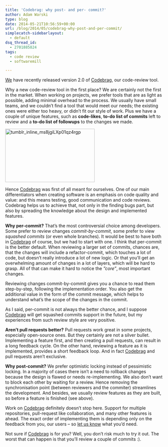```yaml
---
title: 'Codebrag: why post- and per- commit?'
author: Adam Warski
type: blog
date: 2014-05-21T10:56:59+00:00
url: /blog/2014/05/codebrag-why-post-and-per-commit/
simplecatch-sidebarlayout:
  - default
dsq_thread_id:
  - 2701885824
tags:
  - code review
  - softwaremill

---
```

[We][1] have recently released version 2.0 of [Codebrag][2], our code-review tool.

Why a new code-review tool in the first place? We are certainly not the first in the market. When working on projects, we prefer tools that are as light as possible, adding minimal overhead to the process. We usually have small teams, and we couldn’t find a tool that would meet our needs; the existing ones were either too heavy, or didn’t fit our style of work. Plus we have a couple of unique features, such as **code-likes**, **to-do list of commits** left to review and a **to-do list of followups** to the changes we made.

<a href="http://www.warski.org/blog/2014/05/codebrag-why-post-and-per-commit/tumblr_inline_ms8jgilxp01qz4rgp/" rel="attachment wp-att-1142"><img loading="lazy" decoding="async" src="http://www.warski.org/blog/wp-content/uploads/2013/10/tumblr_inline_ms8jgiLXp01qz4rgp.jpg" alt="tumblr_inline_ms8jgiLXp01qz4rgp" width="285" height="170" class="aligncenter size-full wp-image-1142" srcset="https://www.warski.org/blog/wp-content/uploads/2013/10/tumblr_inline_ms8jgiLXp01qz4rgp.jpg 285w, https://www.warski.org/blog/wp-content/uploads/2013/10/tumblr_inline_ms8jgiLXp01qz4rgp-210x125.jpg 210w" sizes="(max-width: 285px) 100vw, 285px" /></a>

Hence [Codebrag][2] was first of all meant for ourselves. One of our main differentiators when creating software is an emphasis on code quality and value: and this means testing, good communication and code reviews. Codebrag helps us to achieve that, not only in the finding bugs part, but also by spreading the knowledge about the design and implemented features.

**Why per-commit?** That’s the most controversial choice among developers. Some prefer to review changes _commit-by-commit_, some prefer to view _squashed commits_ (or even whole branches). It would be best to have both in [Codebrag][2] of course, but we had to start with one. I think that per-commit is the better default. When reviewing a larger set of commits, chances are, that the changes will include a refactor-commit, which touches a lot of code, but doesn’t really introduce a lot of new logic. Or that you’ll get an overwhelming amount of changes in a lot of layers, which will be hard to grasp. All of that can make it hard to notice the _”core”_, most important changes.

Reviewing changes commit-by-commit gives you a chance to read them step-by-step, following the implementation order. You also get the additional value in the form of the commit message, which helps to understand what’s the scope of the changes in the commit.

As I said, per-commit is not always the better chance, and I suppose [Codebrag][2] will get squashed commits support in the future, but my experiences from such review style are very positive.

**Aren’t pull requests better?** Pull requests work great in some projects, especially open-source ones. But they certainly are not a silver bullet. Implementing a feature first, and then creating a pull requests, can result in a long feedback cycle. On the other hand, reviewing a feature as it is implemented, provides a short feedback loop. And in fact [Codebrag][2] and pull requests aren’t exclusive.

**Why post-commit?** We prefer optimistic locking instead of pessimistic locking. In a majority of cases there isn’t a need to rollback changes because the design is flawed or needs re-implementing. We also don’t want to block each other by waiting for a review. Hence removing the synchronisation point (between reviewers and the commiter) streamlines the development. And besides, we usually review features as they are built, so before a feature is finished (see above).

Work on [Codebrag][2] definitely doesn’t stop here. Support for multiple repositories, pull-request like collaboration, and many other features is ahead. The exact order of implementing them is depending only on the feedback from you, our users &#8211; so [let us know][3] what you’d need.

Not sure if [Codebrag][2] is for you? Well, you don’t risk much to try it out. The worst that can happen is that you’ll review a couple of commits :).

 [1]: http://softwaremill.com/
 [2]: http://www.codebrag.com/
 [3]: mailto:ask@codebrag.com
